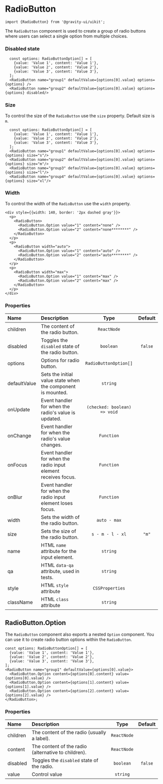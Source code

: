 <!--GITHUB_BLOCK-->

# RadioButton

<!--/GITHUB_BLOCK-->

```tsx
import {RadioButton} from '@gravity-ui/uikit';
```

The `RadioButton` component is used to create a group of radio buttons where users can select a single option from multiple choices.

### Disabled state

<!--LANDING_BLOCK

<ExampleBlock
  code={`
const options: RadioButtonOption[] = [
  {value: 'Value 1', content: 'Value 1'},
  {value: 'Value 2', content: 'Value 2'},
  {value: 'Value 3', content: 'Value 3'},
];
<RadioButton name="group1" defaultValue={options[0].value} options={options} />
<RadioButton name="group2" defaultValue={options[0].value} options={options} disabled/>
`}
>
  <UIKit.RadioButton name="group1" defaultValue="Value 1" options={
    [
      {value: 'Value 1', content: 'Value 1'},
      {value: 'Value 2', content: 'Value 2'},
      {value: 'Value 3', content: 'Value 3'},
    ]
  } />
  <UIKit.RadioButton name="group2" defaultValue="Value 1" options={
    [
      {value: 'Value 1', content: 'Value 1'},
      {value: 'Value 2', content: 'Value 2'},
      {value: 'Value 3', content: 'Value 3'},
    ]
  } disabled/>
</ExampleBlock>

LANDING_BLOCK-->

<!--GITHUB_BLOCK-->

```tsx
  const options: RadioButtonOption[] = [
    {value: 'Value 1', content: 'Value 1'},
    {value: 'Value 2', content: 'Value 2'},
    {value: 'Value 3', content: 'Value 3'},
  ];
  <RadioButton name="group1" defaultValue={options[0].value} options={options} />
  <RadioButton name="group2" defaultValue={options[0].value} options={options} disabled/>
```

<!--/GITHUB_BLOCK-->

### Size

To control the size of the `RadioButton` use the `size` property. Default size is `m`.

<!--LANDING_BLOCK

<ExampleBlock
  code={`
const options: RadioButtonOption[] = [
  {value: 'Value 1', content: 'Value 1'},
  {value: 'Value 2', content: 'Value 2'},
  {value: 'Value 3', content: 'Value 3'},
];
<RadioButton name="group1" defaultValue={options[0].value} options={options} size="s"/>
<RadioButton name="group2" defaultValue={options[0].value} options={options} size="m"/>
<RadioButton name="group3" defaultValue={options[0].value} options={options} size="l"/>
<RadioButton name="group4" defaultValue={options[0].value} options={options} size="xl"/>
`}
>

  <UIKit.RadioButton name="group1" defaultValue="Value 1" options={
    [
      {value: 'Value 1', content: 'Value 1'},
      {value: 'Value 2', content: 'Value 2'},
      {value: 'Value 3', content: 'Value 3'},
    ]
  } size="s"/>
  <UIKit.RadioButton name="group2" defaultValue="Value 1" options={
    [
      {value: 'Value 1', content: 'Value 1'},
      {value: 'Value 2', content: 'Value 2'},
      {value: 'Value 3', content: 'Value 3'},
    ]
  } size="m"/>
  <UIKit.RadioButton name="group3" defaultValue="Value 1" options={
    [
      {value: 'Value 1', content: 'Value 1'},
      {value: 'Value 2', content: 'Value 2'},
      {value: 'Value 3', content: 'Value 3'},
    ]
  } size="l"/>
  <UIKit.RadioButton name="group4" defaultValue="Value 1" options={
    [
      {value: 'Value 1', content: 'Value 1'},
      {value: 'Value 2', content: 'Value 2'},
      {value: 'Value 3', content: 'Value 3'},
    ]
  } size="xl"/>
</ExampleBlock>

LANDING_BLOCK-->

<!--GITHUB_BLOCK-->

```tsx
  const options: RadioButtonOption[] = [
    {value: 'Value 1', content: 'Value 1'},
    {value: 'Value 2', content: 'Value 2'},
    {value: 'Value 3', content: 'Value 3'},
  ];
  <RadioButton name="group1" defaultValue={options[0].value} options={options} size="s"/>
  <RadioButton name="group2" defaultValue={options[0].value} options={options} size="m"/>
  <RadioButton name="group3" defaultValue={options[0].value} options={options} size="l"/>
  <RadioButton name="group4" defaultValue={options[0].value} options={options} size="xl"/>
```

<!--/GITHUB_BLOCK-->

### Width

To control the width of the `RadioButton` use the `width` property.

<!--LANDING_BLOCK

<ExampleBlock
  code={`
<div style={{width: 140, border: '2px dashed gray'}}>
    <p>
        <RadioButton>
            <RadioButton.Option value="1" content="none" />
            <RadioButton.Option value="2" content="none********" />
        </RadioButton>
    </p>
    <p>
        <RadioButton width="auto">
            <RadioButton.Option value="1" content="auto" />
            <RadioButton.Option value="2" content="auto********" />
        </RadioButton>
    </p>
    <p>
        <RadioButton width="max">
            <RadioButton.Option value="1" content="max" />
            <RadioButton.Option value="2" content="max" />
        </RadioButton>
    </p>
</div>
`}
>
<div style={{width: 140, border: '2px dashed gray'}}>
    <p>
        <UIKit.RadioButton>
            <UIKit.RadioButton.Option value="1" content="none" />
            <UIKit.RadioButton.Option value="2" content="none********" />
        </UIKit.RadioButton>
    </p>
    <p>
        <UIKit.RadioButton width="auto">
            <UIKit.RadioButton.Option value="1" content="auto" />
            <UIKit.RadioButton.Option value="2" content="auto********" />
        </UIKit.RadioButton>
    </p>
    <p>
        <UIKit.RadioButton width="max">
            <UIKit.RadioButton.Option value="1" content="max" />
            <UIKit.RadioButton.Option value="2" content="max" />
        </UIKit.RadioButton>
    </p>
</div>
</ExampleBlock>

LANDING_BLOCK-->

<!--GITHUB_BLOCK-->

```tsx
<div style={{width: 140, border: '2px dashed gray'}}>
  <p>
    <RadioButton>
      <RadioButton.Option value="1" content="none" />
      <RadioButton.Option value="2" content="none********" />
    </RadioButton>
  </p>
  <p>
    <RadioButton width="auto">
      <RadioButton.Option value="1" content="auto" />
      <RadioButton.Option value="2" content="auto********" />
    </RadioButton>
  </p>
  <p>
    <RadioButton width="max">
      <RadioButton.Option value="1" content="max" />
      <RadioButton.Option value="2" content="max" />
    </RadioButton>
  </p>
</div>
```

<!--/GITHUB_BLOCK-->

### Properties

| Name         | Description                                                    |             Type             | Default |
| :----------- | :------------------------------------------------------------- | :--------------------------: | :-----: |
| children     | The content of the radio button.                               |         `ReactNode`          |         |
| disabled     | Toggles the `disabled` state of the radio button.              |          `boolean`           | `false` |
| options      | Options for radio button.                                      |    `RadioButtonOption[]`     |         |
| defaultValue | Sets the initial value state when the component is mounted.    |           `string`           |         |
| onUpdate     | Event handler for when the radio's value is updated.           | `(checked: boolean) => void` |         |
| onChange     | Event handler for when the radio's value changes.              |          `Function`          |         |
| onFocus      | Event handler for when the radio input element receives focus. |          `Function`          |         |
| onBlur       | Event handler for when the radio input element loses focus.    |          `Function`          |         |
| width        | Sets the width of the radio button.                            |         `auto - max`         |         |
| size         | Sets the size of the radio button.                             |       `s - m - l - xl`       |  `"m"`  |
| name         | HTML `name` attribute for the input element.                   |           `string`           |         |
| qa           | HTML `data-qa` attribute, used in tests.                       |           `string`           |         |
| style        | HTML `style` attribute                                         |       `CSSProperties`        |         |
| className    | HTML `class` attribute                                         |           `string`           |         |

## RadioButton.Option

The `RadioButton` component also exports a nested `Option` component. You can use it to create radio button options within the `RadioButton`.

<!--LANDING_BLOCK

<ExampleBlock
  code={`
const options: RadioButtonOption[] = [
  {value: 'Value 1', content: 'Value 1'},
  {value: 'Value 2', content: 'Value 2'},
  {value: 'Value 3', content: 'Value 3'},
];
<RadioButton name="group1" defaultValue={options[0].value}>
  <RadioButton.Option content={options[0].content} value={options[0].value} />
  <RadioButton.Option content={options[1].content} value={options[1].value} />
  <RadioButton.Option content={options[2].content} value={options[2].value} />
</RadioGroup>
`}
>
<UIKit.RadioButton name="group1" defaultValue="Value 1">
  <UIKit.RadioButton.Option content="Value 1" value="Value 1" />
  <UIKit.RadioButton.Option content="Value 2" value="Value 2" />
  <UIKit.RadioButton.Option content="Value 3" value="Value 3" />
</UIKit.RadioButton>
</ExampleBlock>

LANDING_BLOCK-->

<!--GITHUB_BLOCK-->

```tsx
const options: RadioButtonOption[] = [
  {value: 'Value 1', content: 'Value 1'},
  {value: 'Value 2', content: 'Value 2'},
  {value: 'Value 3', content: 'Value 3'},
];
<RadioButton name="group1" defaultValue={options[0].value}>
  <RadioButton.Option content={options[0].content} value={options[0].value} />
  <RadioButton.Option content={options[1].content} value={options[1].value} />
  <RadioButton.Option content={options[2].content} value={options[2].value} />
</RadioButton>;
```

<!--/GITHUB_BLOCK-->

### Properties

| Name     | Description                                         |    Type     | Default |
| :------- | :-------------------------------------------------- | :---------: | :-----: |
| children | The content of the radio (usually a label).         | `ReactNode` |         |
| content  | The content of the radio (alternative to children). | `ReactNode` |         |
| disabled | Toggles the `disabled` state of the radio.          |  `boolean`  | `false` |
| value    | Control value                                       |  `string`   |         |
